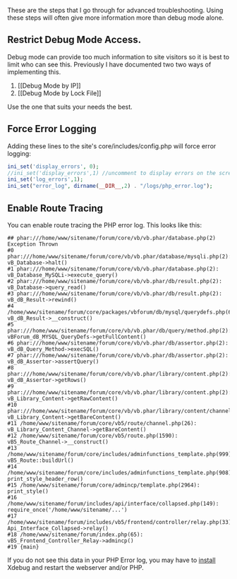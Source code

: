 These are the steps that I go through for advanced troubleshooting. Using these steps will often give more information more than debug mode alone.

## Restrict Debug Mode Access.

Debug mode can provide too much information to site visitors so it is best to limit who can see this. Previously I have documented two two ways of implementing this. 

1. [[Debug Mode by IP]]
2. [[Debug Mode by Lock File]]

Use the one that suits your needs the best.

## Force Error Logging

Adding these lines to the site's core/includes/config.php will force error logging:

```php 
ini_set('display_errors', 0);
//ini_set('display_errors',1) //uncomment to display errors on the screen. Can be very messy
ini_set('log_errors',1);
ini_set("error_log", dirname(__DIR__,2) . "/logs/php_error.log");
```

## Enable Route Tracing

You can enable route tracing the PHP error log. This looks like this:

```
## phar:///home/www/sitename/forum/core/vb/vb.phar/database.php(2) Exception Thrown  
#0 phar:///home/www/sitename/forum/core/vb/vb.phar/database/mysqli.php(2): vB_Database->halt()  
#1 phar:///home/www/sitename/forum/core/vb/vb.phar/database.php(2): vB_Database_MySQLi->execute_query()  
#2 phar:///home/www/sitename/forum/core/vb/vb.phar/db/result.php(2): vB_Database->query_read()  
#3 phar:///home/www/sitename/forum/core/vb/vb.phar/db/result.php(2): vB_dB_Result->rewind()  
#4 /home/www/sitename/forum/core/packages/vbforum/db/mysql/querydefs.php(6535): vB_dB_Result->__construct()  
#5 phar:///home/www/sitename/forum/core/vb/vb.phar/db/query/method.php(2): vBForum_dB_MYSQL_QueryDefs->getFullContent()  
#6 phar:///home/www/sitename/forum/core/vb/vb.phar/db/assertor.php(2): vB_dB_Query_Method->execSQL()  
#7 phar:///home/www/sitename/forum/core/vb/vb.phar/db/assertor.php(2): vB_dB_Assertor->assertQuery()  
#8 phar:///home/www/sitename/forum/core/vb/vb.phar/library/content.php(2): vB_dB_Assertor->getRows()  
#9 phar:///home/www/sitename/forum/core/vb/vb.phar/library/content.php(2): vB_Library_Content->getRawContent()  
#10 phar:///home/www/sitename/forum/core/vb/vb.phar/library/content/channel.php(2): vB_Library_Content->getBareContent()  
#11 /home/www/sitename/forum/core/vb5/route/channel.php(26): vB_Library_Content_Channel->getBareContent()  
#12 /home/www/sitename/forum/core/vb5/route.php(1590): vB5_Route_Channel->__construct()  
#13 /home/www/sitename/forum/core/includes/adminfunctions_template.php(999): vB5_Route::buildUrl()  
#14 /home/www/sitename/forum/core/includes/adminfunctions_template.php(908): print_style_header_row()  
#15 /home/www/sitename/forum/core/admincp/template.php(2964): print_style()  
#16 /home/www/sitename/forum/includes/api/interface/collapsed.php(149): require_once('/home/www/sitename/...')  
#17 /home/www/sitename/forum/includes/vb5/frontend/controller/relay.php(33): Api_Interface_Collapsed->relay()  
#18 /home/www/sitename/forum/index.php(65): vB5_Frontend_Controller_Relay->admincp()  
#19 {main}
```

If you do not see this data in your PHP Error log, you may have to [install](https://xdebug.org/docs/install) Xdebug and restart the webserver and/or PHP.